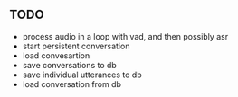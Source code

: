 ## TODO
- process audio in a loop with vad, and then possibly asr
- start persistent conversation
- load convesartion
- save conversations to db
- save individual utterances to db
- load conversation from db 